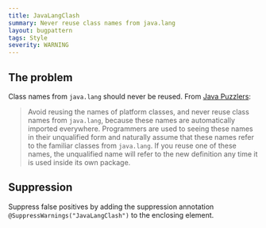 ```yaml
---
title: JavaLangClash
summary: Never reuse class names from java.lang
layout: bugpattern
tags: Style
severity: WARNING
---
```


<!--
*** AUTO-GENERATED, DO NOT MODIFY ***
To make changes, edit the @BugPattern annotation or the explanation in docs/bugpattern.
-->


## The problem
Class names from `java.lang` should never be reused. From
[Java Puzzlers](http://www.javapuzzlers.com/java-puzzlers-sampler.pdf):

> Avoid reusing the names of platform classes, and never reuse class names from
> `java.lang`, because these names are automatically imported everywhere.
> Programmers are used to seeing these names in their unqualified form and
> naturally assume that these names refer to the familiar classes from
> `java.lang`. If you reuse one of these names, the unqualified name will refer
> to the new definition any time it is used inside its own package.

## Suppression
Suppress false positives by adding the suppression annotation `@SuppressWarnings("JavaLangClash")` to the enclosing element.
